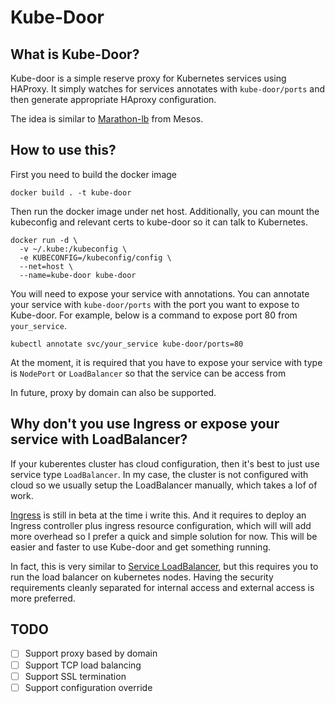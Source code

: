 # Kube-Door

## What is Kube-Door?

Kube-door is a simple reserve proxy for Kubernetes services using HAProxy. It simply watches for services annotates
with `kube-door/ports` and then generate appropriate HAproxy configuration.

The idea is similar to [Marathon-lb](https://github.com/mesosphere/marathon-lb) from Mesos.

## How to use this?

First you need to build the docker image

```
docker build . -t kube-door
```

Then run the docker image under net host. Additionally, you can mount the kubeconfig and relevant certs to kube-door
so it can talk to Kubernetes.

```
docker run -d \
  -v ~/.kube:/kubeconfig \
  -e KUBECONFIG=/kubeconfig/config \
  --net=host \
  --name=kube-door kube-door
```

You will need to expose your service with annotations. You can annotate your service with `kube-door/ports` with the 
port you want to expose to Kube-door. For example, below is a command to expose port 80 from `your_service`.

```
kubectl annotate svc/your_service kube-door/ports=80
```

At the moment, it is required that you have to expose your service with type is `NodePort` or `LoadBalancer` so that
the service can be access from 

In future, proxy by domain can also be supported.

## Why don't you use Ingress or expose your service with LoadBalancer?

If your kuberentes cluster has cloud configuration, then it's best to just use service type `LoadBalancer`. In my case,
the cluster is not configured with cloud so we usually setup the LoadBalancer manually, which takes a lof of work.

[Ingress](https://kubernetes.io/docs/user-guide/ingress/) is still in beta at the time i write this. And it requires
to deploy an Ingress controller plus ingress resource configuration, which will will add more overhead so I prefer
a quick and simple solution for now. This will be easier and faster to use Kube-door and get something running.

In fact, this is very similar to [Service LoadBalancer](https://github.com/kubernetes/contrib/tree/master/service-loadbalancer),
but this requires you to run the load balancer on kubernetes nodes. Having the security requirements cleanly separated
for internal access and external access is more preferred.

## TODO

 - [ ] Support proxy based by domain
 - [ ] Support TCP load balancing
 - [ ] Support SSL termination
 - [ ] Support configuration override
